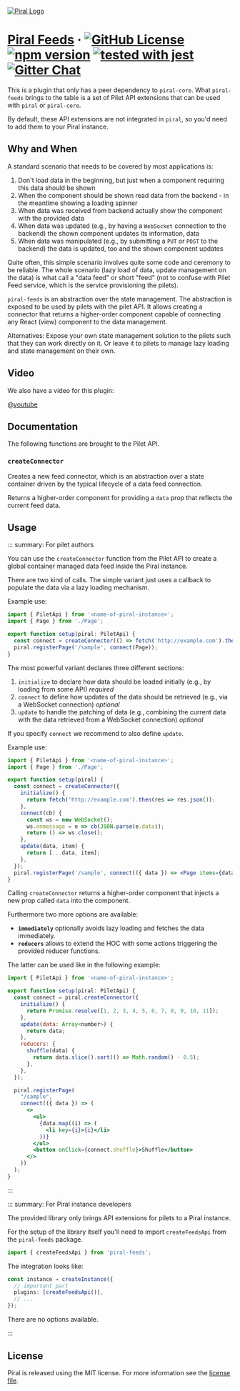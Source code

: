 [![Piral Logo](https://github.com/smapiot/piral/raw/main/docs/assets/logo.png)](https://piral.io)

# [Piral Feeds](https://piral.io) &middot; [![GitHub License](https://img.shields.io/badge/license-MIT-blue.svg)](https://github.com/smapiot/piral/blob/main/LICENSE) [![npm version](https://img.shields.io/npm/v/piral-feeds.svg?style=flat)](https://www.npmjs.com/package/piral-feeds) [![tested with jest](https://img.shields.io/badge/tested_with-jest-99424f.svg)](https://jestjs.io) [![Gitter Chat](https://badges.gitter.im/gitterHQ/gitter.png)](https://gitter.im/piral-io/community)

This is a plugin that only has a peer dependency to `piral-core`. What `piral-feeds` brings to the table is a set of Pilet API extensions that can be used with `piral` or `piral-core`.

By default, these API extensions are not integrated in `piral`, so you'd need to add them to your Piral instance.

## Why and When

A standard scenario that needs to be covered by most applications is:

1. Don't load data in the beginning, but just when a component requiring this data should be shown
2. When the component should be shown read data from the backend - in the meantime showing a loading spinner
3. When data was received from backend actually show the component with the provided data
4. When data was updated (e.g., by having a `WebSocket` connection to the backend) the shown component updates its information, data
5. When data was manipulated (e.g., by submitting a `PUT` or `POST` to the backend) the data is updated, too and the shown component updates

Quite often, this simple scenario involves quite some code and ceremony to be reliable. The whole scenario (lazy load of data, update management on the data) is what call a "data feed" or short "feed" (not to confuse with Pilet Feed service, which is the service provisioning the pilets).

`piral-feeds` is an abstraction over the state management. The abstraction is exposed to be used by pilets with the pilet API. It allows creating a connector that returns a higher-order component capable of connecting any React (view) component to the data management.

Alternatives: Expose your own state management solution to the pilets such that they can work directly on it. Or leave it to pilets to manage lazy loading and state management on their own.

## Video

We also have a video for this plugin:

@[youtube](https://youtu.be/eW5EGlTDaec)

## Documentation

The following functions are brought to the Pilet API.

### `createConnector`

Creates a new feed connector, which is an abstraction over a state container driven by the typical lifecycle of a data feed connection.

Returns a higher-order component for providing a `data` prop that reflects the current feed data.

## Usage

::: summary: For pilet authors

You can use the `createConnector` function from the Pilet API to create a global container managed data feed inside the Piral instance.

There are two kind of calls. The simple variant just uses a callback to populate the data via a lazy loading mechanism.

Example use:

```ts
import { PiletApi } from '<name-of-piral-instance>';
import { Page } from './Page';

export function setup(piral: PiletApi) {
  const connect = createConnector(() => fetch('http://example.com').then(res => res.json()));
  piral.registerPage('/sample', connect(Page));
}
```

The most powerful variant declares three different sections:

1. `initialize` to declare how data should be loaded initially (e.g., by loading from some API) *required*
2. `connect` to define how updates of the data should be retrieved (e.g., via a WebSocket connection) *optional*
3. `update` to handle the patching of data (e.g., combining the current data with the data retrieved from a WebSocket connection) *optional*

If you specify `connect` we recommend to also define `update`.

Example use:

```jsx
import { PiletApi } from '<name-of-piral-instance>';
import { Page } from './Page';

export function setup(piral) {
  const connect = createConnector({
    initialize() {
      return fetch('http://example.com').then(res => res.json());
    },
    connect(cb) {
      const ws = new WebSocket();
      ws.onmessage = e => cb(JSON.parse(e.data));
      return () => ws.close();
    },
    update(data, item) {
      return [...data, item];
    },
  });
  piral.registerPage('/sample', connect(({ data }) => <Page items={data} />));
}
```

Calling `createConnector` returns a higher-order component that injects a new prop called `data` into the component.

Furthermore two more options are available:

- **`immediately`** optionally avoids lazy loading and fetches the data immediately.
- **`reducers`** allows to extend the HOC with some actions triggering the provided reducer functions.

The latter can be used like in the following example:

```jsx
import { PiletApi } from '<name-of-piral-instance>';

export function setup(piral: PiletApi) {
  const connect = piral.createConnector({
    initialize() {
      return Promise.resolve([1, 2, 3, 4, 5, 6, 7, 8, 9, 10, 11]);
    },
    update(data: Array<number>) {
      return data;
    },
    reducers: {
      shuffle(data) {
        return data.slice().sort(() => Math.random() - 0.5);
      },
    },
  });

  piral.registerPage(
    "/sample",
    connect(({ data }) => (
      <>
        <ul>
          {data.map((i) => (
            <li key={i}>{i}</li>
          ))}
        </ul>
        <button onClick={connect.shuffle}>Shuffle</button>
      </>
    ))
  );
}
```

:::

::: summary: For Piral instance developers

The provided library only brings API extensions for pilets to a Piral instance.

For the setup of the library itself you'll need to import `createFeedsApi` from the `piral-feeds` package.

```ts
import { createFeedsApi } from 'piral-feeds';
```

The integration looks like:

```ts
const instance = createInstance({
  // important part
  plugins: [createFeedsApi()],
  // ...
});
```

There are no options available.

:::

## License

Piral is released using the MIT license. For more information see the [license file](./LICENSE).
